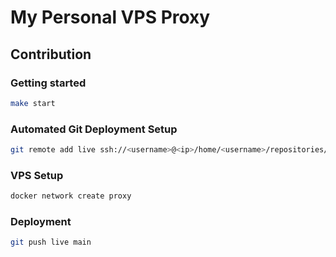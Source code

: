 # My Personal VPS Proxy

## Contribution

### Getting started

```sh
make start
```

### Automated Git Deployment Setup

```sh
git remote add live ssh://<username>@<ip>/home/<username>/repositories/vps.git
```

### VPS Setup

```sh
docker network create proxy
```

### Deployment

```sh
git push live main
```
